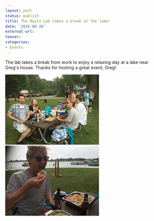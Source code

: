 ```yaml
---
layout: post
status: publish
title: The Boyle Lab takes a break at the lake!
date: '2016-08-20'
external-url:
teaser: 
categories:
- Events
---
```


The lab takes a break from work to enjoy a relaxing day at a lake near Greg's house. Thanks for hosting a great event, Greg!

<img src="/assets/news_graphics/2016-08-20-LakeDay1.JPG">
<img src="/assets/news_graphics/2016-08-20-LakeDay2.JPG">
